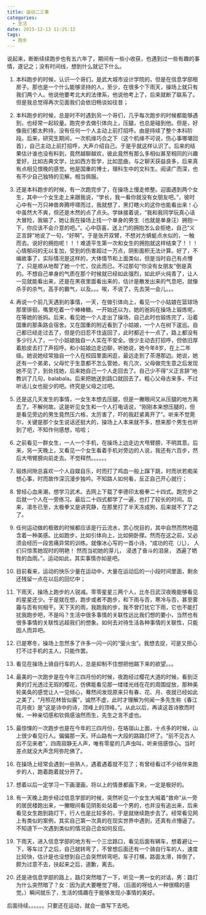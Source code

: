 ```yaml
---
title: 运动二三事
categories:
  - 生活
date: 2015-12-13 11:25:12
tags:
  - 跑步
---
```


说起来，断断续续跑步也有五六年了，期间有一些小收获，也遇到过一些有趣的事情，遂记之；没有时间线，想到什么就记下什么。

<!-- more -->

1.  本科跑步的时候，认识一个哥们，是武大城市设计学院的，但是在信息学部租房子。那也是一个什么能够坚持的人，至少，在很多个下雨天，操场上就只有我们两个人。他说他要考北大的法律系，他说他考上了，后来就断了联系了。但是我总觉得再次见面我们会依旧畅谈如往昔；

2.  本科跑步的时候，总是时不时遇到另一个哥们，几乎每次跑步的时候都能够遇到，也经常一起较量。跑完步去做引体向上，压腿，也总是碰到他。但是，好像我们都太矜持，没有任何一个人主动上前打招呼。由是持续了整个本科阶段。后来，研究生期间，一次机缘巧合之下（这个机缘不可说，伤心事哪堪回首），自己主动上前打招呼，大声介绍自己。于是乎就这样认识了。后来的结果估计谁也没有料到，竟然越聊越欢，彼此竟然有那么多相似甚至相同的兴趣爱好，比如古典文学，比如西方哲学，比如昆曲，与之聊天获益良多，后来真有点相见恨晚的感觉。他是国重的博士，理科生中的文科生。阅读广而深，也有不少自己独特的见解。相当佩服。

3.  还是本科跑步的时候，有一次跑完步了，在操场上慢走修整。迎面遇到两个女生，其中一个女生走上来跟我说，“学长，我一看你就没有女朋友吧。”，彼时心中有一万只神兽奔腾呼啸而过，我就想了，黑灯瞎火的这你也能看出来！心中虽然大不爽，但还是木然的点了点头。学妹接着说，“我和我同学玩真心话大冒险，我输了，她让我在操场上找一个单身的男生（也就是单身汪）拥抱一下，你应该不会介意的吧。”。心中窃喜，送上门的拥抱怎么会拒绝，自己“义正言辞”地说了一句，“好啊”。于是张开双臂，不想对方蜻蜓点水似的，一触而去。说好的拥抱呢！！！难道平生第一次和女生的拥抱就这样结束了！！！心情郁闷的无以复加，受到的伤害超过一万点，阴影面积无法计算。好了，不编故事了，实际情况是这样的，大体情节和上面类似，但是当时自己有点懵了，只是顺从地帮了她一个忙，仅此而已。不过那句“你没有女朋友”倒是真的。不想自己单身的气质在那个时候就已经如此强烈，如此炉火纯青了，让人一见就能看出来，还是在黑夜里面看出来的，估计是散发出来的气息吧，就像杀手的杀气，高手的霸气，以及。。。唉，不说了，先去哭一会儿。。。

4.  再说一个前几天遇到的事情，一天，在做引体向上，看见一个小姑娘在篮球场那里徘徊，嘴里吃着一个棒棒糖。一开始还以为，她的爸妈在操场上锻炼呢，在等她的爸妈。后来，看见她一个人走出了操场，自己此时也锻炼完了，沿着国重的那条路会宿舍。又在国重的附近看到了小姑娘，一个人在树下逡巡。自己都已经走过去了，但是仍旧忍不住返回了，此时都近十一点了，路上都没有多少行人了，一个小姑娘独自一人实在不安全。很少主动去打招呼，但依旧厚着脸皮去打了声招呼。和小姑娘边走边聊，听她说，她今年8岁，在上二年级。她说她经常独自一个人在校园里面闲逛，最远走到了茶港那边。她说，她还有一个弟弟，父母忙于生意都不怎么管她，有几次，父母做完生意之后发现她不见了，到处找她，后来她自己一个人走回去了。自己少不得“义正言辞”地教训了几句，balabala。后来把她送到路口就回去了。粗心父母古来多，不过听话儿女也挺少的吧。终究是父母之过吧。

5.  还是这几天发生的事情，一女生本想去压腿，但是一撇眼间又从压腿的地方离去了。不解何故。这是听见女生和一个人打电话说，“刚刚本来想压腿的，但是看见旁边的男生竟然压六格，太厉害了，吓的我赶紧离开了”。听来不觉莞尔，关键是那个女生说话还挺大的，操场上人本来就不多，想来那个男生也听到了吧，不知作何感想，哈哈；

6.  之前看见一群女生，一人一个手机，在操场上边走边大甩臂膀，不明其意。后来，另一天晚上，又看见一个女生看着手机对旁边的人说，我还有六百步，然后大甩臂膀向前走去。不觉释然。。。。。。

7.  锻炼间隙总喜欢一个人自娱自乐，时而打了鸡血一般上蹿下跳，时而状若痴呆想心事，时而故作深沉漫步独吟。不知路人如何看，反正自己开心就行；

8.  曾经心血来潮，想学习武术。去网上下载了李德印太极拳二十四式。跑完步之后就一个人在一旁练习。最后二十四式都学了一遍，也打了较长的时间。后来，凛冬已至，太极拳又是讲究静，在那里打了半天冻成狗，后来就不了了之了。

9.  任何运动做的极致的时候都应该是行云流水，赏心悦目的，其中自然而然地蕴含着一种美感。比如跑步，比如引体向上，比如俯卧撑。然而在这之前，又必须会经历一段苦痛异常的训练。就像冰心写的一首小诗，“成功的花（儿）， 人们只惊羡她现时的明艳！ 然而当初她的芽儿， 浸透了奋斗的泪泉， 洒遍了牺牲的血雨。”。运动如此，其实事情亦如是吧。

10.  目前看来，运动的快乐少量在运动中，大量在运动后的一小段时间里面，剩余还残留一点在以后的回忆中；

11.  下雨天，操场上跑步的人锐减。零零星星三两个人，比冬日武汉夜晚能够看见的星星还少。于是就在想，跑步或者不跑步，和下雨与否，寒冷与否，甚至雾霾与否有何相干。天下天的雨，我跑我的步，我不曾打扰它下雨，它也不能打扰我跑步吧，不是吗？生活中很多事情的关联性远比我们想的要小，当然也有很多事情的关联性远超我们的想象。如何去对待生活各种事情的关联性，只能因人而异吧。

12.  已是寒冬，操场上忽然多了许多一闪一闪的“萤火虫”。我想去捉，可是又担心打不过手机的主人，只能作罢。

13.  看见在操场上骑自行车的人，总是抑制不住想把他踹下来的欲望。。。

14.  最美的一次跑步是在今年三四月份的时候，夜跑经过樱花大道的时候，看到泛黄的灯光透过无瑕的樱花，仿佛能看见那一缕缕光线在花的周围绽放，那种美轮美奂的感觉让人一见倾心，蓦然间发现原来只有春、花、月、夜就已经如此之美了，“月照花林皆似霰”，诚然不虚，此时才理解为何闻一多先生称《春江花月夜》是“这是诗中的诗，顶峰上的顶峰。”。从此以后，再读这首诗歌而时候，一种亲切感和钦佩感油然而生，先生之言不虚也。

15.  最惊悚的一次跑步也是在今年的三四月份，在珞珈山上面，十点多的时候，山上很少看见行人。偏偏那一天，环山路有一大段的路路灯坏了。“前不见古人后不见来者”，四周寂静无人声，唯有零星的几声虫叫，听来倍感惊心。当时差点就没大声念阿弥陀佛了。

16.  在操场上经常会遇到一些熟人，遇着遇着就不见了；有曾经看过不少结伴来跑步的人，跑着跑着就分开了。

17.  想着以后一定学习一下画漫画，将以上的情景都画下来，一定是极好的。

18.  有一天晚上跑步经过信息学部的时候，突然听见一个女生大喊着“救命”从一旁的居民楼跑出来，一撇眼间看见阴影处站着一个男的，也并没有追出来，后来看见女生跑到路灯下，行人也是比较多的，于是就继续跑步去了。经常看见网上有类似的案例，其实自己第一次真的在现实世界中遇到，还真有点懵逼了。不知道下一次遇到类似的情况自己会如何反应。

19.  下雨天，进入信息学部的地方有一个三岔路口，看见后面有辆车，想着避让一下，等车过了之后，自己就转弯了，不曾想后面还有一个骑自行车的人，速度比较快，估计是也没想到自己会突然转弯吧，车子打横，路面太滑，摔倒了，颇为过意不去，扶起来之后，道歉，离去。

20.  还是进信息学部的路上，路灯突然暗了一下，听见一男一女的对话，男：路灯为什么突然暗了？女：因为武大要睡觉了呀。（后面的呀给人一种很糯的感觉。）瞬间就乐了，生活的情趣在于能够发现小事情的美好。


后面待续。。。。。。只要还在运动，就会一直写下去吧。
